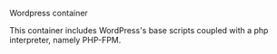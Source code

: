 Wordpress container

This container includes WordPress's base scripts coupled with a php interpreter, namely PHP-FPM.